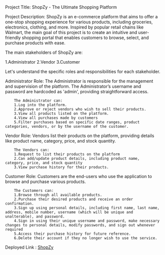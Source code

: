 
Project Title: ShopZy - The Ultimate Shopping Platform

Project Description:
ShopZy is an e-commerce platform that aims to offer a one-stop shopping experience for various products, including groceries, electronics, clothing, and more. Inspired by popular retail chains like Walmart, the main goal of this project is to create an intuitive and user-friendly shopping portal that enables customers to browse, select, and purchase products with ease.

The main stakeholders of ShopZy are:

1.Administrator
2.Vendor
3.Customer

Let's understand the specific roles and responsibilities for each stakeholder.

Administrator Role:
        The Administrator is responsible for the management and supervision of the platform. The Administrator’s username and password are hardcoded as 'admin', providing straightforward access.

        The Administrator can:
        1.Log into the platform.
        2.Approve or reject vendors who wish to sell their products.
        3.View all products listed on the platform.
        4.View all purchases made by customers
        5.Filter purchases based on specific date ranges, product categories, vendors, or by the username of the customer.

Vendor Role:
        Vendors list their products on the platform, providing details like product name, category, price, and stock quantity.

        The Vendors can:
        1.Request to list their products on the platform
        2.Can add/update product details, including product name, category, price, and stock quantity
        3.View purchase history for their products.

Customer Role:
        Customers are the end-users who use the application to browse and purchase various products.

        The Customers can:
        1.Browse through all available products.
        2.Purchase their desired products and receive an order confirmation.
        3.Sign up using personal details, including first name, last name, address, mobile number, username (which will be unique and unalterable), and password.
        4.Sign in using their unique username and password, make necessary changes to personal details, modify passwords, and sign out whenever required
        5.Access their purchase history for future reference.
        6.Delete their account if they no longer wish to use the service.

Deployed Link : [ShopZy](https://drive.google.com/drive/folders/13IJ6OKW38K7pas9KmUUajSTFwn9bAI43?usp=sharing)
